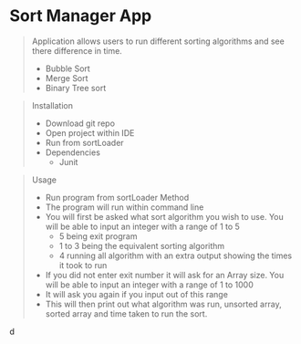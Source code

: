 # Sort Manager App
>Application allows users to run different sorting algorithms and see there difference in time.
> - Bubble Sort
> - Merge Sort
> - Binary Tree sort

> Installation
> - Download git repo
> - Open project within IDE
> - Run from sortLoader 
> - Dependencies
>   - Junit


> Usage
> - Run program from sortLoader Method
> - The program will run within command line 
> - You will first be asked what sort algorithm you wish to use. You will be able to input an integer with a range of 1 to 5 
>   - 5 being exit program
>   - 1 to 3 being the equivalent sorting algorithm
>   - 4 running all algorithm with an extra output showing the times it took to run
> - If you did not enter exit number it will ask for an Array size. You will be able to input an integer with a range of 1 to 1000 
> - It will ask you again if you input out of this range
> - This will then print out what algorithm was run, unsorted array, sorted array and time taken to run the sort.


d


 
